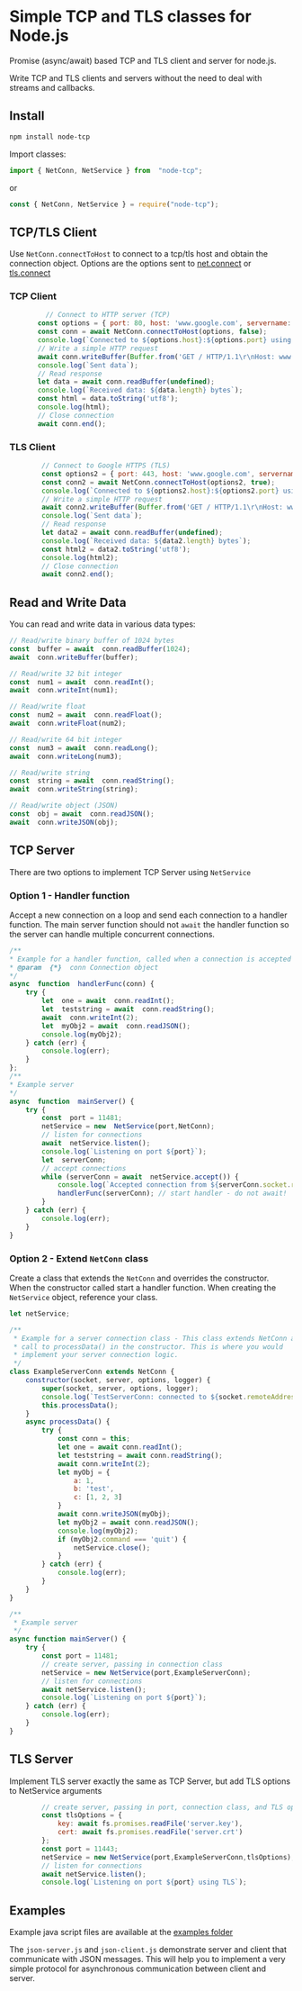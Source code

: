 # Simple TCP and TLS classes for Node.js

 Promise (async/await) based TCP and TLS client and server for node.js.
 
 Write TCP and TLS clients and servers without the need to deal with streams and callbacks.

## Install

```bash
npm install node-tcp
 ```
 
Import classes:
```js
import { NetConn, NetService } from  "node-tcp";
```
or
```js
const { NetConn, NetService } = require("node-tcp");
```
 
 ## TCP/TLS Client
 Use `NetConn.connectToHost` to connect to a tcp/tls host and obtain the connection object. Options are the options sent to [net.connect](https://nodejs.org/api/net.html#socketconnect) or  [tls.connect](https://nodejs.org/api/tls.html#tlsconnectoptions-callback)
 ### TCP Client
 ```js
          // Connect to HTTP server (TCP)
        const options = { port: 80, host: 'www.google.com', servername: 'www.google.com' }        
        const conn = await NetConn.connectToHost(options, false);
        console.log(`Connected to ${options.host}:${options.port} using TCP`);
        // Write a simple HTTP request
        await conn.writeBuffer(Buffer.from('GET / HTTP/1.1\r\nHost: www.google.com\r\n\r\n', 'utf8'));
        console.log(`Sent data`);
        // Read response
        let data = await conn.readBuffer(undefined);
        console.log(`Received data: ${data.length} bytes`);        
        const html = data.toString('utf8');
        console.log(html);
        // Close connection
        await conn.end();   
 ```
 ### TLS Client
```js
        // Connect to Google HTTPS (TLS)
        const options2 = { port: 443, host: 'www.google.com', servername: 'www.google.com' }
        const conn2 = await NetConn.connectToHost(options2, true);
        console.log(`Connected to ${options2.host}:${options2.port} using TLS`);
        // Write a simple HTTP request
        await conn2.writeBuffer(Buffer.from('GET / HTTP/1.1\r\nHost: www.google.com\r\n\r\n', 'utf8'));
        console.log(`Sent data`);
        // Read response
        let data2 = await conn.readBuffer(undefined);
        console.log(`Received data: ${data2.length} bytes`);        
        const html2 = data2.toString('utf8');
        console.log(html2);
        // Close connection
        await conn2.end();
```

## Read and Write Data
You can read and write data in various data types:
```js
// Read/write binary buffer of 1024 bytes
const  buffer = await  conn.readBuffer(1024);
await  conn.writeBuffer(buffer);

// Read/write 32 bit integer
const  num1 = await  conn.readInt();
await  conn.writeInt(num1);

// Read/write float
const  num2 = await  conn.readFloat();
await  conn.writeFloat(num2);

// Read/write 64 bit integer
const  num3 = await  conn.readLong();
await  conn.writeLong(num3);

// Read/write string
const  string = await  conn.readString();
await  conn.writeString(string);

// Read/write object (JSON)
const  obj = await  conn.readJSON();
await  conn.writeJSON(obj);
``` 

## TCP Server
There are two options to implement TCP Server using `NetService` 
### Option 1 - Handler function
Accept a new connection on a loop and send each connection to a handler function. The main server function should not `await` the handler function so the server can handle multiple concurrent connections. 
```js
/**
* Example for a handler function, called when a connection is accepted
* @param  {*}  conn Connection object
*/
async  function  handlerFunc(conn) {
	try {
		let  one = await  conn.readInt();
		let  teststring = await  conn.readString();
		await  conn.writeInt(2);
		let  myObj2 = await  conn.readJSON();
		console.log(myObj2);	
	} catch (err) {
		console.log(err);
	}
};
/**
* Example server
*/
async  function  mainServer() {
	try {
		const  port = 11481;
		netService = new  NetService(port,NetConn);
		// listen for connections
		await  netService.listen();
		console.log(`Listening on port ${port}`);
		let  serverConn;
		// accept connections
		while (serverConn = await  netService.accept()) {
			console.log(`Accepted connection from ${serverConn.socket.remoteAddress}:${serverConn.socket.remotePort}`);
			handlerFunc(serverConn); // start handler - do not await!
		}
	} catch (err) {
		console.log(err);
	}
}
```
### Option 2 - Extend `NetConn` class 
Create a class that extends the `NetConn` and overrides the constructor. When the constructor called start a handler function.
When creating the  `NetService`  object, reference your class.
```js
let netService;

/**
 * Example for a server connection class - This class extends NetConn and adds
 * call to processData() in the constructor. This is where you would
 * implement your server connection logic.
 */
class ExampleServerConn extends NetConn {
    constructor(socket, server, options, logger) {
        super(socket, server, options, logger);
        console.log(`TestServerConn: connected to ${socket.remoteAddress}:${socket.remotePort}`);       
        this.processData();
    }
    async processData() {
        try {        
            const conn = this;
            let one = await conn.readInt();      
            let teststring = await conn.readString();       
            await conn.writeInt(2);
            let myObj = {
                a: 1,
                b: 'test',
                c: [1, 2, 3]
            }
            await conn.writeJSON(myObj);
            let myObj2 = await conn.readJSON();
            console.log(myObj2);
            if (myObj2.command === 'quit') {
                netService.close();
            }
        } catch (err) {
            console.log(err);       
        }
    }
}

/**
 * Example server
 */
async function mainServer() {
    try {
        const port = 11481;
        // create server, passing in connection class
        netService = new NetService(port,ExampleServerConn);
        // listen for connections
        await netService.listen();
        console.log(`Listening on port ${port}`);       
    } catch (err) {
        console.log(err);
    }
}
```
## TLS Server
Implement TLS server exactly the same as TCP Server, but add TLS options to NetService arguments
```js
        // create server, passing in port, connection class, and TLS options
        const tlsOptions = {
            key: await fs.promises.readFile('server.key'),
            cert: await fs.promises.readFile('server.crt')
        };        
        const port = 11443;
        netService = new NetService(port,ExampleServerConn,tlsOptions);
        // listen for connections
        await netService.listen();
        console.log(`Listening on port ${port} using TLS`);
```
## Examples
Example java script files are available at the [examples folder](https://github.com/nubosoftware/node-tcp/tree/main/examples)

The `json-server.js` and `json-client.js` demonstrate server and client that communicate with JSON messages. 
This will help you to implement a very simple protocol for asynchronous communication between client and server.